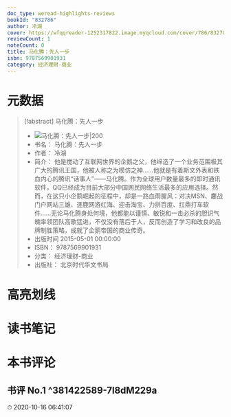 ```yaml
---
doc_type: weread-highlights-reviews
bookId: "832786"
author: 冷湖
cover: https://wfqqreader-1252317822.image.myqcloud.com/cover/786/832786/t7_832786.jpg
reviewCount: 1
noteCount: 0
title: 马化腾：先人一步
isbn: 9787569901931
category: 经济理财-商业
---
```

# 元数据
> [!abstract] 马化腾：先人一步
> - ![ 马化腾：先人一步|200](https://wfqqreader-1252317822.image.myqcloud.com/cover/786/832786/t7_832786.jpg)
> - 书名： 马化腾：先人一步
> - 作者： 冷湖
> - 简介： 他是搅动了互联网世界的企鹅之父，他缔造了一个业务范围极其广大的腾讯王国，他被人称之为模仿之神……他就是有着斯文外表和铁血内心的腾讯“话事人”——马化腾。作为全球用户数量最多的即时通讯软件，QQ已经成为目前大部分中国网民网络生活最多的应用选择。然而，在这只小企鹅崛起的征程中，却是一路血雨腥风：对决MSN、鏖战门户网站三雄、逐鹿网游红海、迎击淘宝、力拼百度、扛鼎打车软件……无论马化腾身处何境，他都能以谨慎、敏锐和一击必杀的胆识气魄率领团队高歌猛进，不仅没有落后于人，反而创造了学习和改良的品牌制胜策略，成就了企鹅帝国的商业传奇。
> - 出版时间 2015-05-01 00:00:00
> - ISBN： 9787569901931
> - 分类： 经济理财-商业
> - 出版社： 北京时代华文书局

# 高亮划线

# 读书笔记

# 本书评论

## 书评 No.1  ^381422589-7l8dM229a
⏱ 2020-10-16 06:41:07
